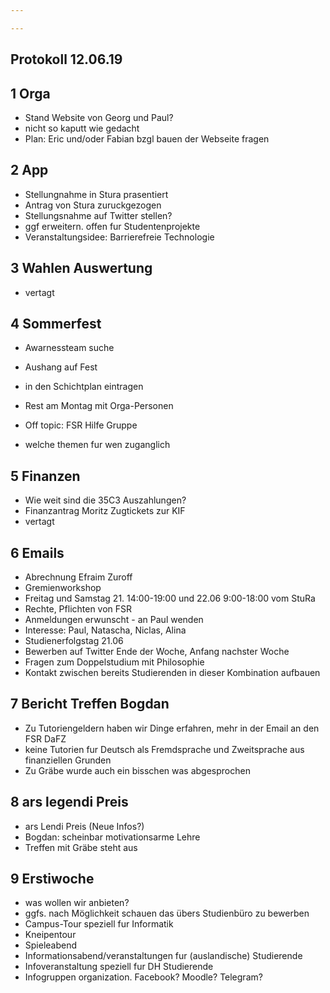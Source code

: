 ```yaml
---

---
```



## Protokoll 12.06.19

## 1 Orga
* Stand Website von Georg und Paul?
* nicht so kaputt wie gedacht
* Plan: Eric und/oder Fabian bzgl bauen der Webseite fragen

## 2 App
* Stellungnahme in Stura prasentiert
* Antrag von Stura zuruckgezogen
* Stellungsnahme auf Twitter stellen?
* ggf erweitern. offen fur Studentenprojekte
* Veranstaltungsidee: Barrierefreie Technologie

## 3 Wahlen Auswertung
* vertagt

## 4 Sommerfest
* Awarnessteam suche
* Aushang auf Fest
* in den Schichtplan eintragen 
* Rest am Montag mit Orga-Personen

* Off topic: FSR Hilfe Gruppe
* welche themen fur wen zuganglich

## 5 Finanzen
* Wie weit sind die 35C3 Auszahlungen?
* Finanzantrag Moritz Zugtickets zur KIF
* vertagt

## 6 Emails
* Abrechnung Efraim Zuroff
* Gremienworkshop
* Freitag und Samstag 21. 14:00-19:00 und 22.06 9:00-18:00 vom StuRa
* Rechte, Pflichten von FSR
* Anmeldungen erwunscht - an Paul wenden
* Interesse: Paul, Natascha, Niclas, Alina 
* Studienerfolgstag 21.06
* Bewerben auf Twitter Ende der Woche, Anfang nachster Woche
* Fragen zum Doppelstudium mit Philosophie
* Kontakt zwischen bereits Studierenden in dieser Kombination aufbauen

## 7 Bericht Treffen Bogdan
* Zu Tutoriengeldern haben wir Dinge erfahren, mehr in der Email an den FSR DaFZ
* keine Tutorien fur Deutsch als Fremdsprache und Zweitsprache aus finanziellen Grunden
* Zu Gräbe wurde auch ein bisschen was abgesprochen

## 8 ars legendi Preis
* ars Lendi Preis (Neue Infos?)
* Bogdan: scheinbar motivationsarme Lehre
* Treffen mit Gräbe steht aus 

## 9 Erstiwoche
* was wollen wir anbieten?
* ggfs. nach Möglichkeit schauen das übers Studienbüro zu bewerben
* Campus-Tour speziell fur Informatik
* Kneipentour
* Spieleabend
* Informationsabend/veranstaltungen fur (auslandische) Studierende
* Infoveranstaltung speziell fur DH Studierende
* Infogruppen organization. Facebook? Moodle? Telegram?